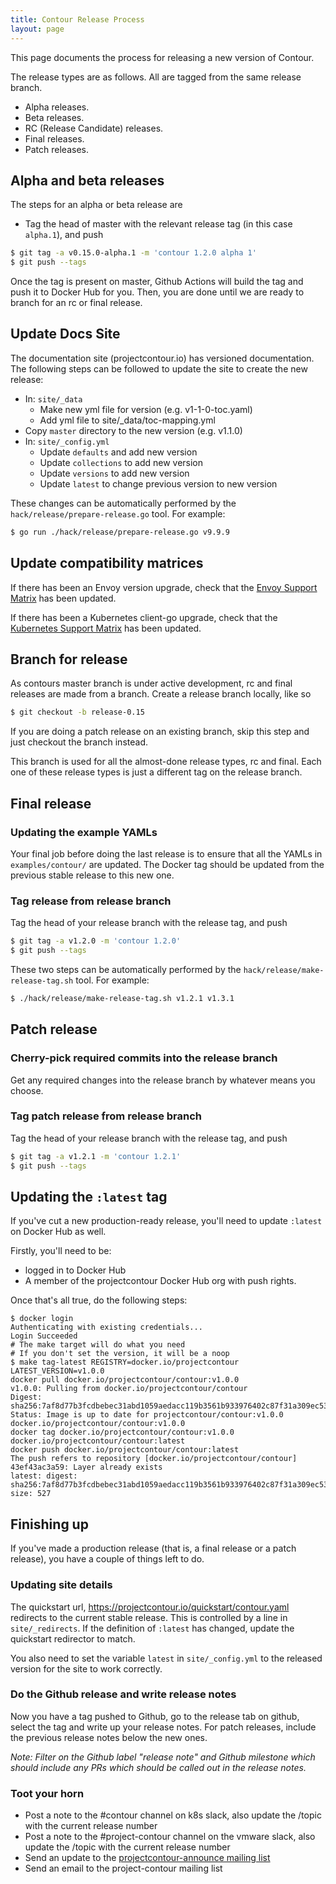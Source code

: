```yaml
---
title: Contour Release Process
layout: page
---
```


This page documents the process for releasing a new version of Contour.

The release types are as follows. All are tagged from the same release branch.

- Alpha releases.
- Beta releases.
- RC (Release Candidate) releases.
- Final releases.
- Patch releases.

## Alpha and beta releases

The steps for an alpha or beta release are

- Tag the head of master with the relevant release tag (in this case `alpha.1`), and push

```sh
$ git tag -a v0.15.0-alpha.1 -m 'contour 1.2.0 alpha 1'
$ git push --tags
```

Once the tag is present on master, Github Actions will build the tag and push it to Docker Hub for you.
Then, you are done until we are ready to branch for an rc or final release.

## Update Docs Site

The documentation site (projectcontour.io) has versioned documentation. The following steps can be followed to update the site to create the new release:

- In: `site/_data`
  - Make new yml file for version (e.g. v1-1-0-toc.yaml)
  - Add yml file to site/_data/toc-mapping.yml
- Copy `master` directory to the new version (e.g. v1.1.0)
- In: `site/_config.yml`
  - Update `defaults` and add new version
  - Update `collections` to add new version
  - Update `versions` to add new version
  - Update `latest` to change previous version to new version

These changes can be automatically performed by the `hack/release/prepare-release.go` tool.
For example:

```sh
$ go run ./hack/release/prepare-release.go v9.9.9
```

## Update compatibility matrices

If there has been an Envoy version upgrade, check that the [Envoy Support Matrix](https://projectcontour.io/resources/envoy/) has been updated.

If there has been a Kubernetes client-go upgrade, check that the [Kubernetes Support Matrix](https://projectcontour.io/resources/envoy/) has been updated.

## Branch for release

As contours master branch is under active development, rc and final releases are made from a branch.
Create a release branch locally, like so

```sh
$ git checkout -b release-0.15
```

If you are doing a patch release on an existing branch, skip this step and just checkout the branch instead.

This branch is used for all the almost-done release types, rc and final.
Each one of these release types is just a different tag on the release branch.

## Final release

### Updating the example YAMLs

Your final job before doing the last release is to ensure that all the YAMLs in `examples/contour/` are updated.
The Docker tag should be updated from the previous stable release to this new one.

### Tag release from release branch

Tag the head of your release branch with the release tag, and push

```sh
$ git tag -a v1.2.0 -m 'contour 1.2.0'
$ git push --tags
```

These two steps can be automatically performed by the `hack/release/make-release-tag.sh` tool.
For example:

```sh
$ ./hack/release/make-release-tag.sh v1.2.1 v1.3.1
```

## Patch release

### Cherry-pick required commits into the release branch

Get any required changes into the release branch by whatever means you choose.

### Tag patch release from release branch

Tag the head of your release branch with the release tag, and push

```sh
$ git tag -a v1.2.1 -m 'contour 1.2.1'
$ git push --tags
```

## Updating the `:latest` tag

If you've cut a new production-ready release, you'll need to update `:latest` on Docker Hub as well.

Firstly, you'll need to be:

- logged in to Docker Hub
- A member of the projectcontour Docker Hub org with push rights.

Once that's all true, do the following steps:

```shell
$ docker login
Authenticating with existing credentials...
Login Succeeded
# The make target will do what you need
# If you don't set the version, it will be a noop
$ make tag-latest REGISTRY=docker.io/projectcontour LATEST_VERSION=v1.0.0
docker pull docker.io/projectcontour/contour:v1.0.0
v1.0.0: Pulling from docker.io/projectcontour/contour
Digest: sha256:7af8d77b3fcdbebec31abd1059aedacc119b3561b933976402c87f31a309ec53
Status: Image is up to date for projectcontour/contour:v1.0.0
docker.io/projectcontour/contour:v1.0.0
docker tag docker.io/projectcontour/contour:v1.0.0 docker.io/projectcontour/contour:latest
docker push docker.io/projectcontour/contour:latest
The push refers to repository [docker.io/projectcontour/contour]
43ef43ac3a59: Layer already exists
latest: digest: sha256:7af8d77b3fcdbebec31abd1059aedacc119b3561b933976402c87f31a309ec53 size: 527
```

## Finishing up

If you've made a production release (that is, a final release or a patch release), you have a couple of things left to do.

### Updating site details

The quickstart url, https://projectcontour.io/quickstart/contour.yaml redirects to the current stable release.
This is controlled by a line in `site/_redirects`. If the definition of `:latest` has changed, update the quickstart redirector to match.

You also need to set the variable `latest` in `site/_config.yml` to the released version for the site to work correctly.

### Do the Github release and write release notes

Now you have a tag pushed to Github, go to the release tab on github, select the tag and write up your release notes.
For patch releases, include the previous release notes below the new ones.

_Note: Filter on the Github label "release note" and Github milestone which should include any PRs which should be called out in the release notes._ 

### Toot your horn

- Post a note to the #contour channel on k8s slack, also update the /topic with the current release number
- Post a note to the #project-contour channel on the vmware slack, also update the /topic with the current release number
- Send an update to the [projectcontour-announce mailing list](https://groups.google.com/forum/#!forum/projectcontour-announce)
- Send an email to the project-contour mailing list
